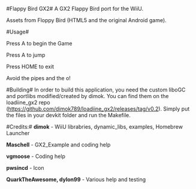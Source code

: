 #Flappy Bird GX2#
A GX2 Flappy Bird port for the WiiU.

Assets from Floppy Bird (HTML5 and the original Android game).

#Usage#

Press A to begin the Game

Press A to jump

Press HOME to exit

Avoid the pipes and the o!

#Building#
In order to build this application, you need the custom liboGC and portlibs modified/created by dimok. You can find them on the loadiine_gx2 repo (https://github.com/dimok789/loadiine_gx2/releases/tag/v0.2). Simply put the files in your devkit folder and run the Makefile. 

#Credits:#
**dimok** - WiiU librabries, dynamic_libs, examples, Homebrew Launcher  

**Maschell** - GX2_Example and coding help  

**vgmoose** - Coding help  

**pwsincd** - Icon  

**QuarkTheAwesome, dylon99** - Various help and testing
